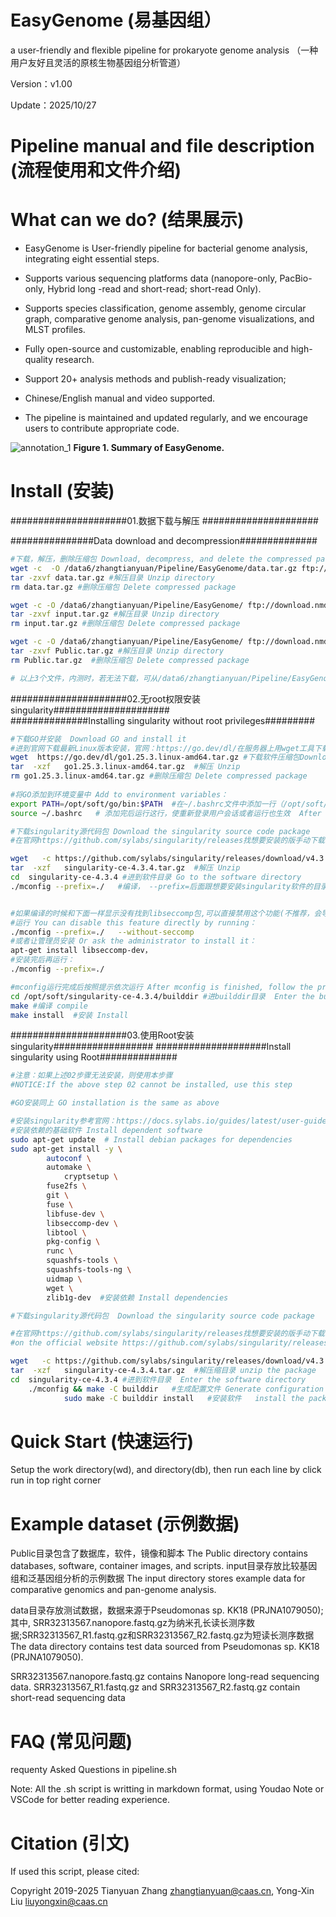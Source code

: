 # EasyGenome (易基因组）

a user-friendly and flexible pipeline for prokaryote genome analysis （一种用户友好且灵活的原核生物基因组分析管道）

Version：v1.00

Update：2025/10/27

# Pipeline manual and file description (流程使用和文件介绍)


# What can we do? (结果展示)
- EasyGenome is User-friendly pipeline for bacterial genome analysis, integrating eight essential steps.

-  Supports various sequencing platforms data (nanopore-only, PacBio-only, Hybrid long -read and short-read; short-read Only).

- Supports species classification, genome assembly, genome circular graph, comparative genome analysis, pan-genome visualizations, and MLST profiles.

- Fully open-source and customizable, enabling reproducible and high-quality research.

- Support 20+ analysis methods and publish-ready visualization;

- Chinese/English manual and video supported.

- The pipeline is maintained and updated regularly, and we encourage users to contribute appropriate code.

![annotation_1](https://github.com/user-attachments/assets/e446ca2a-0821-4c08-83af-3ca125a1c969)
**Figure 1. Summary of EasyGenome.**

# Install (安装)
#####################01.数据下载与解压  #####################

###############Data download and decompression##############
```bash
#下载，解压，删除压缩包 Download, decompress, and delete the compressed package
wget -c  -O /data6/zhangtianyuan/Pipeline/EasyGenome/data.tar.gz ftp://download.nmdc.cn/Easygenome/data.tar.gz   #下载测试数据到指定目录，注意修改/data6/zhangtianyuan/Pipeline/EasyGenome/为本服务器上的目录 #Download test data to the specified directory, please make sure to modify/data6/zhangtianyuan/Pipeline/EasyGenome/to the directory on this server
tar -zxvf data.tar.gz #解压目录 Unzip directory
rm data.tar.gz #删除压缩包 Delete compressed package

wget -c -O /data6/zhangtianyuan/Pipeline/EasyGenome/ ftp://download.nmdc.cn/Easygenome/input.tar.gz #下载准备数据、示例数据 Download preparation data and sample data 
tar -zxvf input.tar.gz #解压目录 Unzip directory
rm input.tar.gz #删除压缩包 Delete compressed package

wget -c -O /data6/zhangtianyuan/Pipeline/EasyGenome/ ftp://download.nmdc.cn/Easygenome/Public.tar.gz #下载软件、数据库 Download software and database 
tar -zxvf Public.tar.gz #解压目录 Unzip directory
rm Public.tar.gz  #删除压缩包 Delete compressed package

# 以上3个文件，内测时，若无法下载，可从/data6/zhangtianyuan/Pipeline/EasyGenome拷贝
```

#####################02.无root权限安装singularity#####################  
##############Installing singularity without root privileges#########
```bash
#下载GO并安装  Download GO and install it
#进到官网下载最新Linux版本安装，官网：https://go.dev/dl/在服务器上用wget工具下载或者手动进官网下载再传到服务器上都可
wget  https://go.dev/dl/go1.25.3.linux-amd64.tar.gz #下载软件压缩包Download the software compressed package
tar  -xzf   go1.25.3.linux-amd64.tar.gz  #解压 Unzip
rm go1.25.3.linux-amd64.tar.gz #删除压缩包 Delete compressed package
 
#将GO添加到环境变量中 Add to environment variables：
export PATH=/opt/soft/go/bin:$PATH  #在~/.bashrc文件中添加一行（/opt/soft/go/替换成你的go安装目录）  Add a line to the ~/.bashrc file (replace /opt/soft/go/ with your go installation directory)
source ~/.bashrc   # 添加完后运行这行，使重新登录用户会话或者运行也生效  After adding, run this line to make it effective to log in to the user session or run again

#下载singularity源代码包 Download the singularity source code package
#在官网https://github.com/sylabs/singularity/releases找想要安装的版手动下载或wget工具下载 

wget   -c https://github.com/sylabs/singularity/releases/download/v4.3.4/singularity-ce-4.3.4.tar.gz #下载 Download
tar  -xzf   singularity-ce-4.3.4.tar.gz  #解压 Unzip
cd  singularity-ce-4.3.4 #进到软件目录 Go to the software directory
./mconfig --prefix=./   #编译， --prefix=后面跟想要安装singularity软件的目录 Compile, --prefix= followed by the directory where you want to install the singularity software


#如果编译的时候和下面一样显示没有找到libseccomp包,可以直接禁用这个功能(不推荐，会导致对应的功能不可用) If the libseccomp package is not found during compilation as shown below, you can disable this feature directly(Not recommended, as it will cause the corresponding function to be unavailable)
#运行 You can disable this feature directly by running：
./mconfig --prefix=./   --without-seccomp
#或者让管理员安装 Or ask the administrator to install it：
apt-get install libseccomp-dev，
#安装完后再运行：
./mconfig --prefix=./

#mconfig运行完成后按照提示依次运行 After mconfig is finished, follow the prompts to run
cd /opt/soft/singularity-ce-4.3.4/builddir #进builddir目录  Enter the builddir directory 
make #编译 compile
make install  #安装 Install
```
 
#####################03.使用Root安装singularity##################
####################Install singularity using Root##############
```bash
#注意：如果上述02步骤无法安装，则使用本步骤
#NOTICE:If the above step 02 cannot be installed, use this step

#GO安装同上 GO installation is the same as above

#安装singularity参考官网：https://docs.sylabs.io/guides/latest/user-guide/quick_start.html#download
#安装依赖的基础软件 Install dependent software
sudo apt-get update  # Install debian packages for dependencies
sudo apt-get install -y \ 
		autoconf \
		automake \
	        cryptsetup \
		fuse2fs \
		git \
		fuse \
		libfuse-dev \
		libseccomp-dev \
		libtool \
		pkg-config \
		runc \
		squashfs-tools \
		squashfs-tools-ng \
		uidmap \
		wget \
		zlib1g-dev  #安装依赖 Install dependencies

#下载singularity源代码包  Download the singularity source code package

#在官网https://github.com/sylabs/singularity/releases找想要安装的版手动下载或wget工具下载 
#on the official website https://github.com/sylabs/singularity/releases Find the version you want to install and download it manually or with the wget tool

wget   -c https://github.com/sylabs/singularity/releases/download/v4.3.4/singularity-ce-4.3.4.tar.gz #download the package
tar  -xzf   singularity-ce-4.3.4.tar.gz  #解压缩目录	unzip the package
cd  singularity-ce-4.3.4 #进到软件目录  Enter the software directory
	./mconfig && make -C builddir   #生成配置文件	Generate configuration file
	    	sudo make -C builddir install	#安装软件	install the package

```

# Quick Start (快速运行)
Setup the work directory(wd), and  directory(db), then run each line by click run in top right corner

# Example dataset (示例数据)
Public目录包含了数据库，软件，镜像和脚本 The Public directory contains databases, software, container images, and scripts.
input目录存放比较基因组和泛基因组分析的示例数据  The input directory stores example data for comparative genomics and pan-genome analysis.

data目录存放测试数据，数据来源于Pseudomonas sp. KK18 (PRJNA1079050);其中, SRR32313567.nanopore.fastq.gz为纳米孔长读长测序数据;SRR32313567_R1.fastq.gz和SRR32313567_R2.fastq.gz为短读长测序数据    The data directory contains test data sourced from Pseudomonas sp. KK18 (PRJNA1079050).

SRR32313567.nanopore.fastq.gz contains Nanopore long-read sequencing data.
SRR32313567_R1.fastq.gz and SRR32313567_R2.fastq.gz contain short-read sequencing data

# FAQ (常见问题)
requenty Asked Questions in pipeline.sh

Note: All the .sh script is writting in markdown format, using Youdao Note or VSCode for better reading experience.

# Citation (引文)
If used this script, please cited:

Copyright 2019-2025 Tianyuan Zhang zhangtianyuan@caas.cn, Yong-Xin Liu liuyongxin@caas.cn
